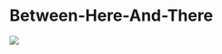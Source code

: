 # Between-Here-And-There
<a href="http://www.Az4d.com"><img src="http://az4d.com/az4d-logo.png"></a>
